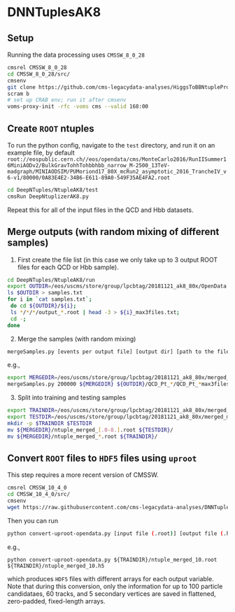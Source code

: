# DNNTuplesAK8

## Setup

Running the data processing uses `CMSSW_8_0_28` 

```bash
cmsrel CMSSW_8_0_28
cd CMSSW_8_0_28/src/
cmsenv
git clone https://github.com/cms-legacydata-analyses/HiggsToBBNtupleProducerTool DeepNTuples -b opendata_80X
scram b 
# set up CRAB env; run it after cmsenv
voms-proxy-init -rfc -voms cms --valid 168:00
```

## Create `ROOT` ntuples

To run the python config, navigate to the `test` directory, and run it on an example file, by default `root://eospublic.cern.ch//eos/opendata/cms/MonteCarlo2016/RunIISummer16MiniAODv2/BulkGravTohhTohbbhbb_narrow_M-2500_13TeV-madgraph/MINIAODSIM/PUMoriond17_80X_mcRun2_asymptotic_2016_TrancheIV_v6-v1/80000/0A83E4E2-34B6-E611-89A0-549F35AE4FA2.root`

```bash
cd DeepNTuples/NtupleAK8/test
cmsRun DeepNtuplizerAK8.py
```

Repeat this for all of the input files in the QCD and Hbb datasets.

## Merge outputs (with random mixing of different samples)

1. First create the file list (in this case we only take up to 3 output ROOT files for each QCD or Hbb sample).

```bash
cd DeepNTuples/NtupleAK8/run
export OUTDIR=/eos/uscms/store/group/lpcbtag/20181121_ak8_80x/OpenData
ls $OUTDIR > samples.txt
for i in `cat samples.txt`; 
 do cd ${OUTDIR}/${i}; 
 ls */*/*/output_*.root | head -3 > ${i}_max3files.txt;
 cd -; 
done
```

2. Merge the samples (with random mixing)

```bash
mergeSamples.py [events per output file] [output dir] [path to the filelist produced in step 1]
```
e.g.,
```bash
export MERGEDIR=/eos/uscms/store/group/lpcbtag/20181121_ak8_80x/merged_max3files
mergeSamples.py 200000 ${MERGEDIR} ${OUTDIR}/QCD_Pt_*/QCD_Pt_*max3files.txt ${OUTDIR}/Bulk*/Bulk*max3files.txt
``` 

3. Split into training and testing samples
```bash
export TRAINDIR=/eos/uscms/store/group/lpcbtag/20181121_ak8_80x/merged_max3files/train
export TESTDIR=/eos/uscms/store/group/lpcbtag/20181121_ak8_80x/merged_max3files/test
mkdir -p $TRAINDIR $TESTDIR
mv ${MERGEDIR}/ntuple_merged_[.0-8.].root ${TESTDIR}/
mv ${MERGEDIR}/ntuple_merged_*.root ${TRAINDIR}/
``` 

## Convert `ROOT` files to `HDF5` files using `uproot`

This step requires a more recent version of CMSSW.

```bash
cmsrel CMSSW_10_4_0
cd CMSSW_10_4_0/src/
cmsenv
wget https://raw.githubusercontent.com/cms-legacydata-analyses/DNNTuplesAK8/opendata_80X/NtupleAK8/scripts/convert-uproot-opendata.py
```

Then you can run
```bash
python convert-uproot-opendata.py [input file (.root)] [output file (.h5)]
```
e.g.,
```
python convert-uproot-opendata.py ${TRAINDIR}/ntuple_merged_10.root ${TRAINDIR}/ntuple_merged_10.h5
```
which produces `HDF5` files with different arrays for each output variable. Note that during this conversion, only the information for up to 100 particle candidataes, 60 tracks, and 5 secondary vertices are saved in flattened, zero-padded, fixed-length arrays.
